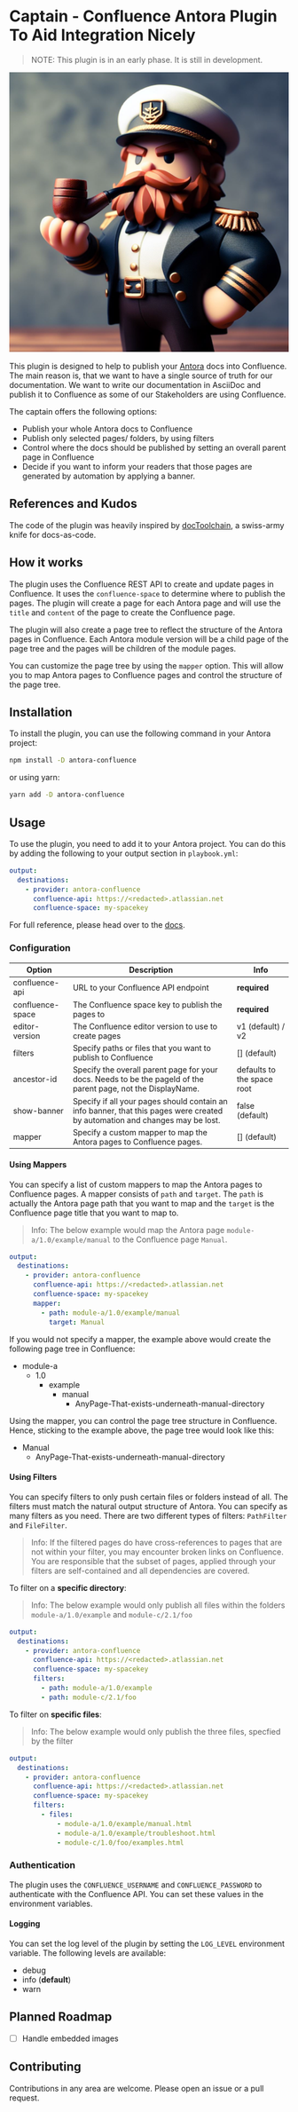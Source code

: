 # Captain - Confluence Antora Plugin To Aid Integration Nicely

> NOTE: This plugin is in an early phase. It is still in development.

![Captain Logo](assets/captain.png)

This plugin is designed to help to publish your [Antora](https://antora.org/) docs into Confluence. The main reason is, that we want to have a single source of truth for our documentation. We want to write our documentation in AsciiDoc and publish it to Confluence as some of our Stakeholders are using Confluence.

The captain offers the following options:

- Publish your whole Antora docs to Confluence
- Publish only selected pages/ folders, by using filters
- Control where the docs should be published by setting an overall parent page in Confluence
- Decide if you want to inform your readers that those pages are generated by automation by applying a banner.

## References and Kudos

The code of the plugin was heavily inspired by [docToolchain](https://doctoolchain.org/docToolchain/v2.0.x/), a swiss-army knife for docs-as-code.

## How it works

The plugin uses the Confluence REST API to create and update pages in Confluence. It uses the `confluence-space` to determine where to publish the pages. The plugin will create a page for each Antora page and will use the `title` and `content` of the page to create the Confluence page.

The plugin will also create a page tree to reflect the structure of the Antora pages in Confluence. Each Antora module version will be a child page of the page tree and the pages will be children of the module pages.

You can customize the page tree by using the `mapper` option. This will allow you to map Antora pages to Confluence pages and control the structure of the page tree.

## Installation

To install the plugin, you can use the following command in your Antora project:

```sh
npm install -D antora-confluence
```

or using yarn:

```sh
yarn add -D antora-confluence
```

## Usage

To use the plugin, you need to add it to your Antora project. You can do this by adding the following to your output section in `playbook.yml`:

```yaml
output:
  destinations:
    - provider: antora-confluence
      confluence-api: https://<redacted>.atlassian.net
      confluence-space: my-spacekey
```

For full reference, please head over to the [docs](https://docs.antora.org/antora/latest/playbook/configure-output/).

### Configuration

| Option           | Description                                                                                                                  | Info                       |
| ---------------- | ---------------------------------------------------------------------------------------------------------------------------- | -------------------------- |
| confluence-api   | URL to your Confluence API endpoint                                                                                          | **required**               |
| confluence-space | The Confluence space key to publish the pages to                                                                             | **required**               |
| editor-version   | The Confluence editor version to use to create pages                                                                         | v1 (default) / v2          |
| filters          | Specify paths or files that you want to publish to Confluence                                                                | [] (default)               |
| ancestor-id      | Specify the overall parent page for your docs. Needs to be the pageId of the parent page, not the DisplayName.               | defaults to the space root |
| show-banner      | Specify if all your pages should contain an info banner, that this pages were created by automation and changes may be lost. | false (default)            |
| mapper           | Specify a custom mapper to map the Antora pages to Confluence pages.                                                         | [] (default)               |

#### Using Mappers

You can specify a list of custom mappers to map the Antora pages to Confluence pages. A mapper consists of `path` and `target`. The `path` is actually the Antora page path that you want to map and the `target` is the Confluence page title that you want to map to.

> Info: The below example would map the Antora page `module-a/1.0/example/manual` to the Confluence page `Manual`.

```yaml
output:
  destinations:
    - provider: antora-confluence
      confluence-api: https://<redacted>.atlassian.net
      confluence-space: my-spacekey
      mapper:
        - path: module-a/1.0/example/manual
          target: Manual
```

If you would not specify a mapper, the example above would create the following page tree in Confluence:

- module-a
  - 1.0
    - example
      - manual
        - AnyPage-That-exists-underneath-manual-directory

Using the mapper, you can control the page tree structure in Confluence. Hence, sticking to the example above, the page tree would look like this:

- Manual
  - AnyPage-That-exists-underneath-manual-directory

#### Using Filters

You can specify filters to only push certain files or folders instead of all. The filters must match the natural output structure of Antora. You can specify as many filters as you need. There are two different types of filters: `PathFilter` and `FileFilter`.

> Info: If the filtered pages do have cross-references to pages that are not within your filter, you may encounter broken links on Confluence. You are responsible that the subset of pages, applied through your filters are self-contained and all dependencies are covered.

To filter on a **specific directory**:

> Info: The below example would only publish all files within the folders `module-a/1.0/example` and `module-c/2.1/foo`

```yaml
output:
  destinations:
    - provider: antora-confluence
      confluence-api: https://<redacted>.atlassian.net
      confluence-space: my-spacekey
      filters:
        - path: module-a/1.0/example
        - path: module-c/2.1/foo
```

To filter on **specific files**:

> Info: The below example would only publish the three files, specfied by the filter

```yaml
output:
  destinations:
    - provider: antora-confluence
      confluence-api: https://<redacted>.atlassian.net
      confluence-space: my-spacekey
      filters:
        - files:
            - module-a/1.0/example/manual.html
            - module-a/1.0/example/troubleshoot.html
            - module-c/1.0/foo/examples.html
```

### Authentication

The plugin uses the `CONFLUENCE_USERNAME` and `CONFLUENCE_PASSWORD` to authenticate with the Confluence API. You can set these values in the environment variables.

#### Logging

You can set the log level of the plugin by setting the `LOG_LEVEL` environment variable. The following levels are available:

- debug
- info (**default**)
- warn

## Planned Roadmap

- [ ] Handle embedded images

## Contributing

Contributions in any area are welcome. Please open an issue or a pull request.
